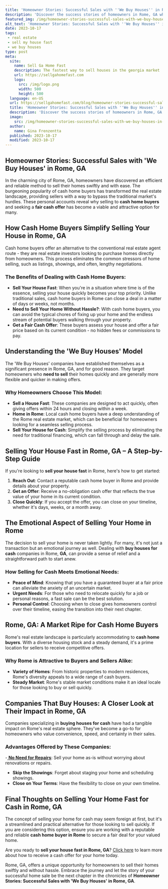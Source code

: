 ```yaml
---
title: 'Homeowner Stories: Successful Sales with ''We Buy Houses'' in Rome, GA'
description: 'Discover the success stories of homeowners in Rome, GA who sold their houses with ease using the ''We Buy Houses'' approach. Curious about their secrets?'
featured_img: /img/homeowner-stories-successful-sales-with-we-buy-houses-in-rome-ga.webp
alt_text: 'Homeowner Stories: Successful Sales with ''We Buy Houses'' in Rome, GA'
date: 2023-10-17
tags:
 - real estate
 - sell my house fast
 - we buy houses
type: post
meta:
  site:
    name: Sell Ga Home Fast
    description: The fastest way to sell houses in the georgia market
    url: https://sellgahomefast.com
    logo:
      src: /img/logo.png
      width: 500
      height: 500
  language: en-US
  url: https://sellgahomefast.com/blog/homeowner-stories-successful-sales-with-we-buy-houses-in-rome-ga
  title: 'Homeowner Stories: Successful Sales with ''We Buy Houses'' in Rome, GA'
  description: 'Discover the success stories of homeowners in Rome, GA who sold their houses with ease using the ''We Buy Houses'' approach. Curious about their secrets?'
  image:
    src: /img/homeowner-stories-successful-sales-with-we-buy-houses-in-rome-ga.webp
  author:
    name: Gina Frenzentta
  published: 2023-10-17
  modified: 2023-10-17
---
```



## Homeowner Stories: Successful Sales with 'We Buy Houses' in Rome, GA

In the charming city of Rome, GA, homeowners have discovered an efficient and reliable method to sell their homes swiftly and with ease. The burgeoning popularity of cash home buyers has transformed the real estate landscape, providing sellers with a way to bypass the traditional market's hurdles. These personal accounts reveal why selling to **cash home buyers** and seeking a **fair cash offer** has become a viable and attractive option for many.

## How Cash Home Buyers Simplify Selling Your House in Rome, GA

Cash home buyers offer an alternative to the conventional real estate agent route - they are real estate investors looking to purchase homes directly from homeowners. This process eliminates the common stressors of home selling, such as listings, showings, and often, lengthy negotiations.

### **The Benefits of Dealing with Cash Home Buyers:**
  - **Sell Your House Fast**: When you're in a situation where time is of the essence, selling your house quickly becomes your top priority. Unlike traditional sales, cash home buyers in Rome can close a deal in a matter of days or weeks, not months.
  - **Need to Sell Your Home Without Hassle?**: With cash home buyers, you can avoid the typical chores of fixing up your home and the endless stream of potential buyers walking through your property.
  - **Get a Fair Cash Offer**: These buyers assess your house and offer a fair price based on its current condition - no hidden fees or commissions to pay.

## Understanding the 'We Buy Houses' Model

The 'We Buy Houses' companies have established themselves as a significant presence in Rome, GA, and for good reason. They target homeowners who **need to sell** their homes quickly and are generally more flexible and quicker in making offers.

### **Why Homeowners Choose This Model:**
  - **Sell a House Fast**: These companies are designed to act quickly, often giving offers within 24 hours and closing within a week.
  - **Home in Rome**: Local cash home buyers have a deep understanding of the Rome real estate market, which can be beneficial for homeowners looking for a seamless selling process.
  - **Sell Your House for Cash**: Simplify the selling process by eliminating the need for traditional financing, which can fall through and delay the sale.

## Selling Your House Fast in Rome, GA – A Step-by-Step Guide

If you're looking to **sell your house fast** in Rome, here's how to get started:

1. **Reach Out**: Contact a reputable cash home buyer in Rome and provide details about your property.
2. **Get an Offer**: Receive a no-obligation cash offer that reflects the true value of your home in its current condition.
3. **Close Quickly**: If you accept the offer, you can close on your timeline, whether it's days, weeks, or a month away.

## The Emotional Aspect of Selling Your Home in Rome

The decision to sell your home is never taken lightly. For many, it's not just a transaction but an emotional journey as well. Dealing with **buy houses for cash** companies in Rome, **GA**, can provide a sense of relief and a straightforward path to start anew.

### **How Selling for Cash Meets Emotional Needs:**
  - **Peace of Mind**: Knowing that you have a guaranteed buyer at a fair price can alleviate the anxiety of an uncertain market.
  - **Urgent Needs**: For those who need to relocate quickly for a job or personal reasons, a fast sale can be the best solution.
  - **Personal Control**: Choosing when to close gives homeowners control over their timeline, easing the transition into their next chapter.

## Rome, GA: A Market Ripe for Cash Home Buyers

Rome's real estate landscape is particularly accommodating to **cash home buyers**. With a diverse housing stock and a steady demand, it's a prime location for sellers to receive competitive offers.

### **Why Rome is Attractive to Buyers and Sellers Alike:**
  - **Variety of Homes**: From historic properties to modern residences, Rome's diversity appeals to a wide range of cash buyers.
  - **Steady Market**: Rome's stable market conditions make it an ideal locale for those looking to buy or sell quickly.

## Companies That Buy Houses: A Closer Look at Their Impact in Rome, GA

Companies specializing in **buying houses for cash** have had a tangible impact on Rome's real estate sphere. They've become a go-to for homeowners who value convenience, speed, and certainty in their sales.

### **Advantages Offered by These Companies:**
  -[  **No Need for Repairs**](https://sellgahomefast.com/blog/real-estate-market-insights-why-rome-ga-is-attracting-home-buyers): Sell your home as-is without worrying about renovations or repairs.
  - **Skip the Showings**: Forget about staging your home and scheduling showings.
  - **Close on Your Terms**: Have the flexibility to close on your own timeline.

## Final Thoughts on Selling Your Home Fast for Cash in Rome, GA

The concept of selling your home for cash may seem foreign at first, but it's a streamlined and practical alternative for those looking to sell quickly. If you are considering this option, ensure you are working with a reputable and reliable **cash home buyer in Rome** to secure a fair deal for your valued home.

Are you ready to **sell your house fast in Rome, GA**? [Click here](https://sellgahomefast.com/blog/quickly-sell-your-rome-ga-house-we-buy-houses-for-cash) to learn more about how to receive a cash offer for your home today. 

Rome, GA, offers a unique opportunity for homeowners to sell their homes swiftly and without hassle. Embrace the journey and let the story of your successful home sale be the next chapter in the chronicles of **Homeowner Stories: Successful Sales with 'We Buy Houses' in Rome, GA**.